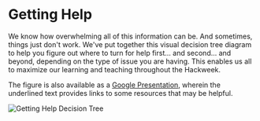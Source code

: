 # Getting Help

We know how overwhelming all of this information can be. And sometimes, things just don't work. We've put together this visual decision tree diagram to help you figure out where to turn for help first... and second... and beyond, depending on the type of issue you are having. This enables us all to maximize our learning and teaching throughout the Hackweek.

The figure is also available as a [Google Presentation](https://drive.google.com/file/d/15lneuM6zIwjebq7BaHOdGMLZIVLXGjL6/view?usp=sharing), wherein the underlined text provides links to some resources that may be helpful.

![Getting Help Decision Tree](learning-resources/docs/img/IS2-HW_SupportDecisionTree.png)